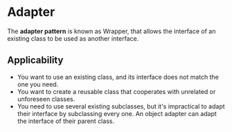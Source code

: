 # Adapter

The __adapter pattern__ is known as Wrapper, that allows the interface of an existing class to be used as another interface. 

## Applicability
*   You want to use an existing class, and its interface does not match the one you need.
*   You want to create a reusable class that cooperates with unrelated or unforeseen classes.
*   You need to use several existing subclasses, but it's impractical to adapt their interface by subclassing every one. An object adapter can adapt the interface of their parent class. 